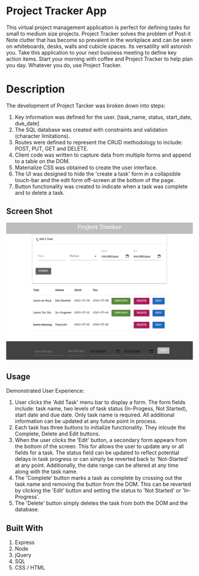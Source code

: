 # Project Tracker App

This virtual project management application is perfect for defining tasks for small to medium size projects. Project Tracker solves the problem of Post-it Note clutter that has become so prevalent in the workplace and can be seen on whiteboards, desks, walls and cubicle spaces. Its versatility will astonish you. Take this application to your next business meeting to define key action items. Start your morning with coffee and Project Tracker to help plan you day. Whatever you do, use Project Tracker.

# Description

The development of Project Tarcker was broken down into steps:

1. Key information was defined for the user. [task_name, status, start_date, due_date]
2. The SQL database was created with constraints and validation (character limitations).
3. Routes were defined to represent the CRUD methodology to include: POST, PUT, GET and DELETE.
4. Client code was written to capture data from multiple forms and append to a table on the DOM.
5. Materialize CSS was obtained to create the user interface.
6. The UI was designed to hide the 'create a task' form in a collapsible touch-bar and the edit form off-screen at the bottom of the page.
7. Button functionality was created to indicate when a task was complete and to delete a task.

## Screen Shot

<img src="Project_Tracker_SS.png" alt="Expanded image of project tracker in browser." />

## Usage

Demonstrated User Experience:

1. User clicks the 'Add Task' menu bar to display a form. The form fields include: task name, two levels of task status (In-Progess, Not Started), start date and due date. Only task name is required. All additional information can be updated at any future point in process.
2. Each task has three buttons to initialize functionality. They inlcude the Complete, Delete and Edit buttons.
3. When the user clicks the 'Edit' button, a secondary form appears from the bottom of the screen. This for allows the user to update any or all fields for a task. The status field can be updated to reflect potential delays in task progress or can simply be reverted back to 'Not-Started' at any point. Additionally, the date range can be altered at any time along with the task name.
4. The 'Complete' button marks a task as complete by crossing out the task name and removing the button from the DOM. This can be reverted by clicking the 'Edit' button and setting the status to 'Not Started' or 'In-Progress'.
5. The 'Delete' button simply deletes the task from both the DOM and the database.

## Built With

1. Express
2. Node
3. jQuery
4. SQL
5. CSS / HTML
